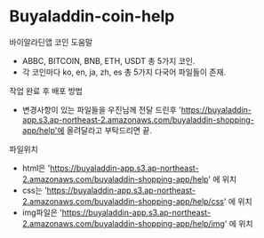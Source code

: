 # Buyaladdin-coin-help

바이알라딘앱 코인 도움말

- ABBC, BITCOIN, BNB, ETH, USDT 총 5가지 코인.
- 각 코인마다 ko, en, ja, zh, es 총 5가지 다국어 파일들이 존재.

작업 완료 후 배포 방법

- 변경사항이 있는 파일들을 우진님께 전달 드린후 'https://buyaladdin-app.s3.ap-northeast-2.amazonaws.com/buyaladdin-shopping-app/help'에 올려달라고 부탁드리면 끝.

파일위치

- html은 'https://buyaladdin-app.s3.ap-northeast-2.amazonaws.com/buyaladdin-shopping-app/help' 에 위치
- css는 'https://buyaladdin-app.s3.ap-northeast-2.amazonaws.com/buyaladdin-shopping-app/help/css' 에 위치
- img파일은 'https://buyaladdin-app.s3.ap-northeast-2.amazonaws.com/buyaladdin-shopping-app/help/img' 에 위치
